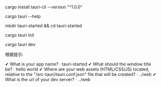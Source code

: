 
cargo install tauri-cli --version "^1.0.0"

cargo tauri --help

mkdir tauri-started && cd tauri-started

cargo tauri init

cargo tauri dev

根据提示:

✔ What is your app name? · tauri-started
✔ What should the window title be? · hello world
✔ Where are your web assets (HTML/CSS/JS) located, relative to the "<current dir>/src-tauri/tauri.conf.json" file that will be created? · ../web
✔ What is the url of your dev server? · ../web
